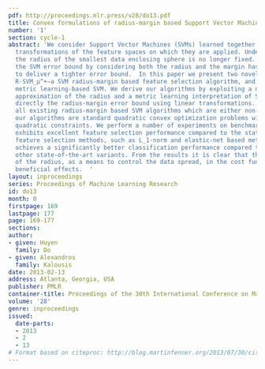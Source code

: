 ```yaml
---
pdf: http://proceedings.mlr.press/v28/do13.pdf
title: Convex formulations of radius-margin based Support Vector Machines
number: '1'
section: cycle-1
abstract: 'We consider Support Vector Machines (SVMs) learned together with linear
  transformations of the feature spaces on which they are applied. Under this scenario
  the radius of the smallest data enclosing sphere is no longer fixed. Therefore optimizing
  the SVM error bound by considering both the radius and the margin has the potential
  to deliver a tighter error bound.  In this paper we present two novel algorithms:
  R-SVM_μ^+—a SVM radius-margin based feature selection algorithm, and R-SVM^+ —  a
  metric learning-based SVM. We derive our algorithms by exploiting a new tighter
  approximation of the radius and a metric learning interpretation of SVM. Both optimize
  directly the radius-margin error bound using linear transformations. Unlike almost
  all existing radius-margin based SVM algorithms which are either non-convex or combinatorial,
  our algorithms are standard quadratic convex optimization problems with linear or
  quadratic constraints. We perform a number of experiments on benchmark datasets.   R-SVM_μ^+
  exhibits excellent feature selection performance compared to the state-of-the-art
  feature selection methods, such as L_1-norm and elastic-net based methods.  R-SVM^+
  achieves a significantly better classification performance compared to SVM and its
  other state-of-the-art variants. From the results it is clear that the incorporation
  of the radius, as a means to control the data spread, in the cost function has strong
  beneficial effects.  '
layout: inproceedings
series: Proceedings of Machine Learning Research
id: do13
month: 0
firstpage: 169
lastpage: 177
page: 169-177
sections: 
author:
- given: Huyen
  family: Do
- given: Alexandros
  family: Kalousis
date: 2013-02-13
address: Atlanta, Georgia, USA
publisher: PMLR
container-title: Proceedings of the 30th International Conference on Machine Learning
volume: '28'
genre: inproceedings
issued:
  date-parts:
  - 2013
  - 2
  - 13
# Format based on citeproc: http://blog.martinfenner.org/2013/07/30/citeproc-yaml-for-bibliographies/
---
```

